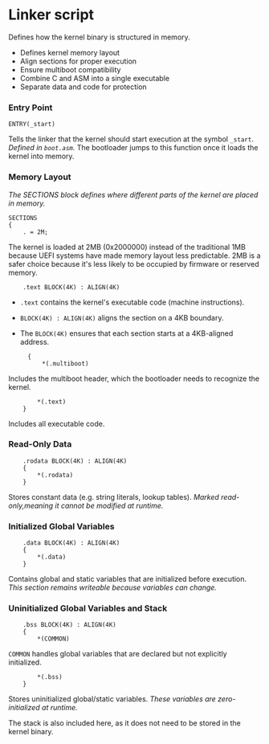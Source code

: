  # Linker script

 Defines how the kernel binary is structured in memory.

- Defines kernel memory layout
- Align sections for proper execution
- Ensure multiboot compatibility
- Combine C and ASM into a single executable
- Separate data and code for protection
 
 ### Entry Point
 
    ENTRY(_start)
Tells the linker that the kernel should start execution at the symbol `_start`. *Defined in `boot.asm`.* The bootloader jumps to this function once it loads the kernel into memory.

### Memory Layout

*The SECTIONS block defines where different parts of the kernel are placed in memory.*

    SECTIONS
    {
	    . = 2M;
The kernel is loaded at 2MB (0x2000000) instead of the traditional 1MB because UEFI systems have made memory layout less predictable. 2MB is a safer choice because it's less likely to be occupied by firmware or reserved memory.

	    .text BLOCK(4K) : ALIGN(4K)
- `.text` contains the kernel's executable code (machine instructions). 
- `BLOCK(4K) : ALIGN(4K)` aligns the section on a 4KB boundary.
- The `BLOCK(4K)` ensures that each section starts at a 4KB-aligned address.

	    {
	    	*(.multiboot)
Includes the multiboot header, which the bootloader needs to recognize the kernel.

	    	*(.text)
	    }
Includes all executable code.

### Read-Only Data

	    .rodata BLOCK(4K) : ALIGN(4K)
	    {
	    	*(.rodata)
	    }
Stores constant data (e.g. string literals, lookup tables). *Marked read-only,meaning it cannot be modified at runtime.*

### Initialized Global Variables

	    .data BLOCK(4K) : ALIGN(4K)
	    {
	    	*(.data)
	    }

Contains global and static variables that are initialized before execution. *This section remains writeable because variables can change.*

### Uninitialized Global Variables and Stack

	    .bss BLOCK(4K) : ALIGN(4K)
	    {
	    	*(COMMON)
`COMMON` handles global variables that are declared but not explicitly initialized.

	    	*(.bss)
	    }
Stores uninitialized global/static variables. *These variables are zero-initialized at runtime.*

The stack is also included here, as it does not need to be stored in the kernel binary.
